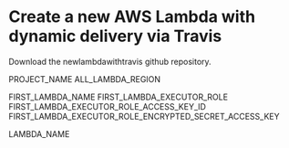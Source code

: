 # Create a new AWS Lambda with dynamic delivery via Travis

Download the newlambdawithtravis github repository.



PROJECT\_NAME
ALL\_LAMBDA\_REGION

FIRST\_LAMBDA\_NAME
FIRST\_LAMBDA\_EXECUTOR\_ROLE
FIRST\_LAMBDA\_EXECUTOR\_ROLE\_ACCESS\_KEY\_ID
FIRST\_LAMBDA\_EXECUTOR\_ROLE\_ENCRYPTED\_SECRET\_ACCESS\_KEY

LAMBDA\_NAME